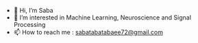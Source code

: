 - 👋 Hi, I’m Saba
- 👀 I’m interested in Machine Learning, Neuroscience and Signal Processing
- 📫 How to reach me : sabatabatabaee72@gmail.com


